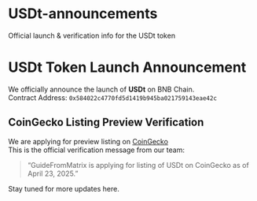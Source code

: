 # USDt-announcements
Official launch &amp; verification info for the USDt token
# USDt Token Launch Announcement

We officially announce the launch of **USDt** on BNB Chain.  
Contract Address: `0x584022c4770fd5d1419b945ba021759143eae42c`

## CoinGecko Listing Preview Verification

We are applying for preview listing on [CoinGecko](https://coingecko.com)  
This is the official verification message from our team:  
> “GuideFromMatrix is applying for listing of USDt on CoinGecko as of April 23, 2025.”

Stay tuned for more updates here.
